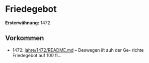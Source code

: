 # Friedegebot

**Ersterwähnung:** 1472

## Vorkommen
- 1472: [jahre/1472/README.md](../jahre/1472/README.md) – Deswegen iſt auh der Ge-
richte Friedegebot auf 100 fl...
